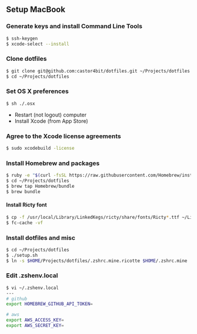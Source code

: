 ## Setup MacBook

### Generate keys and install Command Line Tools

```sh
$ ssh-keygen
$ xcode-select --install
```

### Clone dotfiles

```sh
$ git clone git@github.com:castor4bit/dotfiles.git ~/Projects/dotfiles
$ cd ~/Projects/dotfiles
```

### Set OS X preferences

```sh
$ sh ./.osx
```

* Restart (not logout) computer
* Install Xcode (from App Store)

### Agree to the Xcode license agreements

```sh
$ sudo xcodebuild -license
```

### Install Homebrew and packages

```sh
$ ruby -e "$(curl -fsSL https://raw.githubusercontent.com/Homebrew/install/master/install)"
$ cd ~/Projects/dotfiles
$ brew tap Homebrew/bundle
$ brew bundle
```

#### Install Ricty font

```sh
$ cp -f /usr/local/Library/LinkedKegs/ricty/share/fonts/Ricty*.ttf ~/Library/Fonts/
$ fc-cache -vf
```

### Install dotfiles and misc

```sh
$ cd ~/Projects/dotfiles
$ ./setup.sh
$ ln -s $HOME/Projects/dotfiles/.zshrc.mine.ricotte $HOME/.zshrc.mine
```

### Edit .zshenv.local

```sh
$ vi ~/.zshenv.local
---
# github
export HOMEBREW_GITHUB_API_TOKEN=

# aws
export AWS_ACCESS_KEY=
export AWS_SECRET_KEY=
```
